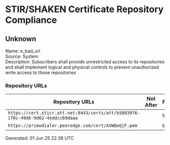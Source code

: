 # STIR/SHAKEN Certificate Repository Compliance

## Unknown

Name: e_bad_url\
Source: System\
Description: Subscribers shall provide unrestricted access to its repositories and shall implement logical and physical controls to prevent unauthorized write access to those repositories
### Repository URLs

| Repository URLs | Not After |  Problems | Link |
|-----------------|-----------|-----------|------|
| `https://cert.sticr.att.net:8443/certs/att/b5803976-1f0c-49d6-9d62-4eddcc69daaa` |  | true | [view](../../REPOS/d3e1da1e7c31f3ad1c58636b02fe332ab1933814/README.md) |
| `https://primodialer.peeredge.com/cert/AVWQeQjF.pem` |  | true | [view](../../REPOS/95cffd8323616ccbbf8b43e60fb5fe6642add248/README.md) |


Generated: 01 Jun 25 22:38 UTC